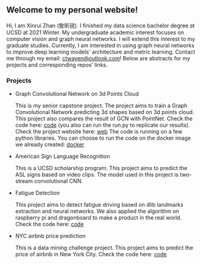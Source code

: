 ## Welcome to my personal website!

Hi, I am Xinrui Zhan (詹昕锐). I finished my data science bachelor degree at UCSD at 2021 Winter. My undergraduate academic interest focuses on computer vision and graph neural networks. I will extend this interest to my graduate studies. Currently, I am interested in using graph neural networks to improve deep learning models’ architecture and metric learning. Contact me through my email: ctwayen@outlook.com! Below are abstracts for my projects and corresponding repos’ links. 

### Projects

- Graph Convolutional Network on 3d Points Cloud
    
    This is my senior capstone project. The project aims to train a Graph Convolutional Network predicting 3d shapes based on 3d points cloud. This project also compares the result of GCN with PointNet. Check the code here: [code](https://github.com/ctwayen/GNN-Points-Cloud) (you also can run the run.py to replicate our results). Check the project website here: [web](https://ctwayen.github.io/Graph-Neural-Network-on-3D-Points/) The code is running on a few python libraries. You can choose to run the code on the docker image we already created: [docker](https://hub.docker.com/repository/docker/ctwayen/project_docker)

- American Sign Language Recognition

    This is a UCSD scholarship program. This project aims to predict the ASL signs based on video clips. The model used in this project is two-stream convolutional CNN.

- Fatigue Detection

    This project aims to detect fatigue driving based on dlib landmarks extraction and neural networks. We also applied the algorithm on raspberry pi and dragonboard to make a product in the real world. Check the code here: [code](https://github.com/ctwayen/cccfatigue)

- NYC airbnb price prediction

    This is a data mining challenge project. This project aims to predict the price of airbnb in New York City. Check the code here: [code](https://github.com/ctwayen/DSC-190-DM)


